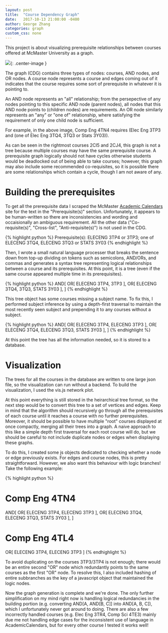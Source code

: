 ```yaml
---
layout: post
title:  "Course Dependency Graph"
date:   2017-10-13 21:00:00 -0400
author: George Zhang
categories: graph
custom_css: none
---
```


This project is about visualizing prerequisite relationships between courses offered at McMaster University as a graph.

![ ](https://i.imgur.com/4NAymjS.png){: .center-image }

The graph (CDG) contains three types of nodes: courses, AND nodes, and OR nodes. A course node represents a course and edges coming out of it indicates that the course requires some sort of prerequisite in whatever it is pointing to.

An AND node represents an "all" relationship; from the persepective of any nodes pointing to this specific AND node (parent nodes), all nodes that this AND node points to (children nodes) are requirements. An OR node similarly represents an "any" or "one of" relationship, where satisfying the requirement of only one child node is sufficient.

For example, in the above image, Comp Eng 4TN4 requires (Elec Eng 3TP3 and (one of Elec Eng 3TQ4, 3TQ3 or Stats 3Y03)).

As can be seen in the rightmost courses 2CI5 and 2CJ4, this graph is not a tree because multiple courses may have the same prerequisite course. A prerequisite graph logically should not have cycles otherwise students would be deadlocked out of being able to take courses; however, this graph may also include some recommended co-requisites, so it is possible there are some relationships which contain a cycle, though I am not aware of any.

# Building the prerequisites

To get all the prerequisite data I scraped the McMaster [Academic Calendars](https://academiccalendars.romcmaster.ca/preview_course_nopop.php?catoid=32&coid=177311) site for the text in the "Prerequisite(s)" section. Unfortunately, it appears to be human-written so there are inconsistencies and wording and occaisionally an ambiguous requirement. All the other data ("Co-requisite(s)", "Cross-list", "Anti-requisite(s)") is not used in the CDG.

{% highlight python %}
Prerequisite(s): ELECENG 3TP4 or 3TP3; one of ELECENG 3TQ4, ELECENG 3TQ3 or STATS 3Y03
{% endhighlight %}

Then, I wrote a small natural language processer that breaks the sentence down from top-up dividing on tokens such as semicolons, AND/ORs, and commas and generates a syntax tree representing logical relationships between a course and its prerequisites. At this point, it is a tree (even if the same course appeared multiple time in its prerequisites).

{% highlight python %}
AND[
    OR[
        ELECENG 3TP4, 
        3TP3
    ],
    OR[
        ELECENG 3TQ4, 
        3TQ3,
        STATS 3Y03
    ],
]
{% endhighlight %}

This tree object has some courses missing a subject name. To fix this, I performed subject inference by using a depth-first traversal to maintain the most recently seen subject and prepending it to any courses without a subject.

{% highlight python %}
AND[
    OR[
        ELECENG 3TP4, 
        ELECENG 3TP3
    ],
    OR[
        ELECENG 3TQ4, 
        ELECENG 3TQ3,
        STATS 3Y03
    ],
]
{% endhighlight %}

At this point the tree has all the information needed, so it is stored to a database.

# Visualization

The trees for all the courses in the database are written to one large json file, so the visualization can run without a backend. To build the visualization, I used the vis.js network plot.

At this point everything is still stored in the heirarchical tree format, so the next step would be to convert this tree to a set of vertices and edges. Keep in mind that the algorithm should recursively go through all the prerequisites of each course until it reaches a course with no further prerequisites. Moreover, it should be possible to have multiple "root" courses displayed at once compactly, merging all their trees into a graph. A naive approach to this like a simple depth first traversal for each root course will do, but we should be careful to not include duplicate nodes or edges when displaying these graphs.

To do this, I created some js objects dedicated to checking whether a node or edge previously exists. For edges and course nodes, this is pretty straightforward. However, we also want this behaviour with logic branches! Take the following example:

{% highlight python %}
# Comp Eng 4TN4
AND[
    OR[
        ELECENG 3TP4, 
        ELECENG 3TP3
    ],
    OR[
        ELECENG 3TQ4, 
        ELECENG 3TQ3,
        STATS 3Y03
    ],
]

# Comp Eng 4TL4
OR[
    ELECENG 3TP4, 
    ELECENG 3TP3
]
{% endhighlight %}

To avoid duplicating on the courses 3TP3/3TP4 is not enough; there would be an entire second "OR" node which redundantly points to the same courses as the first "OR" node. To resolve this, I also included hashing of entire subbranches as the key of a javascript object that maintained the logic nodes.

Now the graph generation is complete and we're done. The only further simplification on my mind right now is handling logical redundancies in the building portion (e.g. converting AND[A, AND[B, C]] into AND[A, B, C]), which I unfortunately never got around to doing. There are also a few incorrectly handled courses (e.g. Elec Eng 3TR4, Comp Sci 4TE3) mainly due me not handling edge cases for the inconsistent use of language in AcademicCalendars, but for every other course I tested it works well!